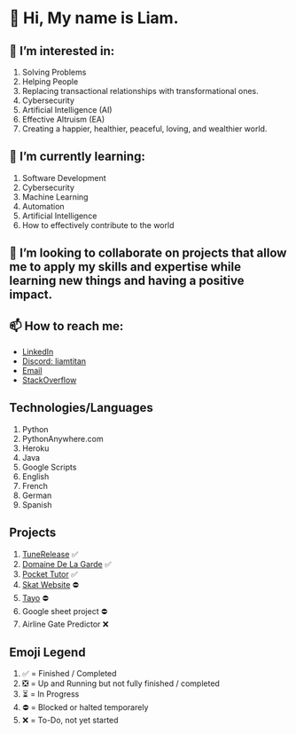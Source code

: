 # 👋 Hi, My name is Liam.

## 👀 I’m interested in:

1. Solving Problems
2. Helping People
3. Replacing transactional relationships with transformational ones.
4. Cybersecurity
5. Artificial Intelligence (AI)
6. Effective Altruism (EA)
7. Creating a happier, healthier, peaceful, loving, and wealthier world.

## 🌱 I’m currently learning:

1. Software Development
2. Cybersecurity
3. Machine Learning
4. Automation
5. Artificial Intelligence
6. How to effectively contribute to the world

## 💞️ I’m looking to collaborate on projects that allow me to apply my skills and expertise while learning new things and having a positive impact.

## 📫 How to reach me:
  - [LinkedIn](https://www.linkedin.com/in/liam-bartsch-942448214/) 
  - [Discord: liamtitan](https://discord.com/users/568707315650265088) 
  - [Email](bartschl@tcd.ie)
  - [StackOverflow](https://stackoverflow.com/users/18321042/liam)

## Technologies/Languages

1) Python
2) PythonAnywhere.com
3) Heroku
4) Java
5) Google Scripts
6) English
7) French
8) German
9) Spanish

## Projects

1) [TuneRelease](https://tunerelease.com/) ✅ 
2) [Domaine De La Garde](http://www.domainedelagarde.fr/) ✅ 
3) [Pocket Tutor](https://www.pockettutor.ie/) ✅
4) [Skat Website](http://liambartsch.pythonanywhere.com/) ⛔
6) [Tayo](https://tayo-paris.com/) ⛔
7) Google sheet project ⛔
8) Airline Gate Predictor ❌

## Emoji Legend

1) ✅ = Finished / Completed
2) ❎ = Up and Running but not fully finished / completed
3) ⏳ = In Progress
4) ⛔ = Blocked or halted temporarely
5) ❌ = To-Do, not yet started
<!---
bartschliam/bartschliam is a ✨ special ✨ repository because its `README.md` (this file) appears on your GitHub profile.
You can click the Preview link to take a look at your changes.
--->
